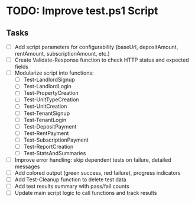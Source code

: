 # TODO: Improve test.ps1 Script

## Tasks
- [ ] Add script parameters for configurability (baseUrl, depositAmount, rentAmount, subscriptionAmount, etc.)
- [ ] Create Validate-Response function to check HTTP status and expected fields
- [ ] Modularize script into functions:
  - [ ] Test-LandlordSignup
  - [ ] Test-LandlordLogin
  - [ ] Test-PropertyCreation
  - [ ] Test-UnitTypeCreation
  - [ ] Test-UnitCreation
  - [ ] Test-TenantSignup
  - [ ] Test-TenantLogin
  - [ ] Test-DepositPayment
  - [ ] Test-RentPayment
  - [ ] Test-SubscriptionPayment
  - [ ] Test-ReportCreation
  - [ ] Test-StatsAndSummaries
- [ ] Improve error handling: skip dependent tests on failure, detailed messages
- [ ] Add colored output (green success, red failure), progress indicators
- [ ] Add Test-Cleanup function to delete test data
- [ ] Add test results summary with pass/fail counts
- [ ] Update main script logic to call functions and track results
